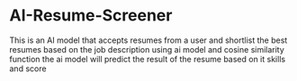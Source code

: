 # AI-Resume-Screener
This is an AI model that accepts resumes from a user and shortlist the best resumes based on the job description using ai model and cosine similarity function the ai model will predict the result of the resume based on it skills and score
